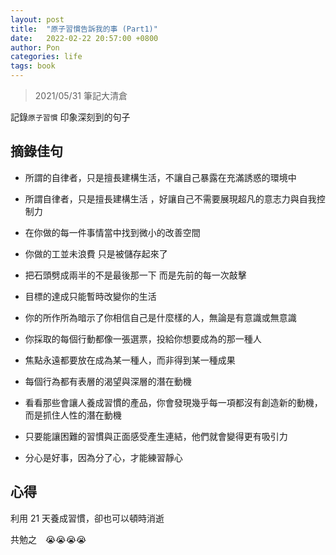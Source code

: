 ```yaml
---
layout: post
title:  "原子習慣告訴我的事 (Part1)"
date:   2022-02-22 20:57:00 +0800
author: Pon
categories: life
tags: book
---
```




> 2021/05/31 筆記大清倉

記錄`原子習慣` 印象深刻到的句子


## 摘錄佳句
- 所謂的自律者，只是擅長建構生活，不讓自己暴露在充滿誘惑的環境中

- 所謂自律者，只是擅長建構生活 ，好讓自己不需要展現超凡的意志力與自我控制力

- 在你做的每一件事情當中找到微小的改善空間

- 你做的工並未浪費  只是被儲存起來了

- 把石頭劈成兩半的不是最後那一下 而是先前的每一次敲擊

- 目標的達成只能暫時改變你的生活

- 你的所作所為暗示了你相信自己是什麼樣的人，無論是有意識或無意識

- 你採取的每個行動都像一張選票，投給你想要成為的那一種人

- 焦點永遠都要放在成為某一種人，而非得到某一種成果

- 每個行為都有表層的渴望與深層的潛在動機

- 看看那些會讓人養成習慣的產品，你會發現幾乎每一項都沒有創造新的動機，而是抓住人性的潛在動機

- 只要能讓困難的習慣與正面感受產生連結，他們就會變得更有吸引力

- 分心是好事，因為分了心，才能練習靜心

## 心得

利用 21 天養成習慣，卻也可以頓時消逝

共勉之　😭😭😭😭
